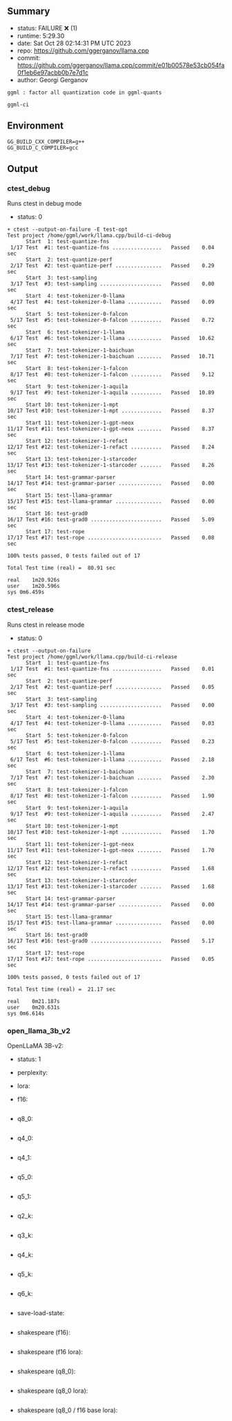 ## Summary

- status:  FAILURE ❌ (1)
- runtime: 5:29.30
- date:    Sat Oct 28 02:14:31 PM UTC 2023
- repo:    https://github.com/ggerganov/llama.cpp
- commit:  https://github.com/ggerganov/llama.cpp/commit/e01b00578e53cb054fa0f1eb6e97acbb0b7e7d1c
- author:  Georgi Gerganov
```
ggml : factor all quantization code in ggml-quants

ggml-ci
```

## Environment

```
GG_BUILD_CXX_COMPILER=g++
GG_BUILD_C_COMPILER=gcc
```

## Output

### ctest_debug

Runs ctest in debug mode
- status: 0
```
+ ctest --output-on-failure -E test-opt
Test project /home/ggml/work/llama.cpp/build-ci-debug
      Start  1: test-quantize-fns
 1/17 Test  #1: test-quantize-fns ................   Passed    0.04 sec
      Start  2: test-quantize-perf
 2/17 Test  #2: test-quantize-perf ...............   Passed    0.29 sec
      Start  3: test-sampling
 3/17 Test  #3: test-sampling ....................   Passed    0.00 sec
      Start  4: test-tokenizer-0-llama
 4/17 Test  #4: test-tokenizer-0-llama ...........   Passed    0.09 sec
      Start  5: test-tokenizer-0-falcon
 5/17 Test  #5: test-tokenizer-0-falcon ..........   Passed    0.72 sec
      Start  6: test-tokenizer-1-llama
 6/17 Test  #6: test-tokenizer-1-llama ...........   Passed   10.62 sec
      Start  7: test-tokenizer-1-baichuan
 7/17 Test  #7: test-tokenizer-1-baichuan ........   Passed   10.71 sec
      Start  8: test-tokenizer-1-falcon
 8/17 Test  #8: test-tokenizer-1-falcon ..........   Passed    9.12 sec
      Start  9: test-tokenizer-1-aquila
 9/17 Test  #9: test-tokenizer-1-aquila ..........   Passed   10.89 sec
      Start 10: test-tokenizer-1-mpt
10/17 Test #10: test-tokenizer-1-mpt .............   Passed    8.37 sec
      Start 11: test-tokenizer-1-gpt-neox
11/17 Test #11: test-tokenizer-1-gpt-neox ........   Passed    8.37 sec
      Start 12: test-tokenizer-1-refact
12/17 Test #12: test-tokenizer-1-refact ..........   Passed    8.24 sec
      Start 13: test-tokenizer-1-starcoder
13/17 Test #13: test-tokenizer-1-starcoder .......   Passed    8.26 sec
      Start 14: test-grammar-parser
14/17 Test #14: test-grammar-parser ..............   Passed    0.00 sec
      Start 15: test-llama-grammar
15/17 Test #15: test-llama-grammar ...............   Passed    0.00 sec
      Start 16: test-grad0
16/17 Test #16: test-grad0 .......................   Passed    5.09 sec
      Start 17: test-rope
17/17 Test #17: test-rope ........................   Passed    0.08 sec

100% tests passed, 0 tests failed out of 17

Total Test time (real) =  80.91 sec

real	1m20.926s
user	1m20.596s
sys	0m6.459s
```

### ctest_release

Runs ctest in release mode
- status: 0
```
+ ctest --output-on-failure
Test project /home/ggml/work/llama.cpp/build-ci-release
      Start  1: test-quantize-fns
 1/17 Test  #1: test-quantize-fns ................   Passed    0.01 sec
      Start  2: test-quantize-perf
 2/17 Test  #2: test-quantize-perf ...............   Passed    0.05 sec
      Start  3: test-sampling
 3/17 Test  #3: test-sampling ....................   Passed    0.00 sec
      Start  4: test-tokenizer-0-llama
 4/17 Test  #4: test-tokenizer-0-llama ...........   Passed    0.03 sec
      Start  5: test-tokenizer-0-falcon
 5/17 Test  #5: test-tokenizer-0-falcon ..........   Passed    0.23 sec
      Start  6: test-tokenizer-1-llama
 6/17 Test  #6: test-tokenizer-1-llama ...........   Passed    2.18 sec
      Start  7: test-tokenizer-1-baichuan
 7/17 Test  #7: test-tokenizer-1-baichuan ........   Passed    2.30 sec
      Start  8: test-tokenizer-1-falcon
 8/17 Test  #8: test-tokenizer-1-falcon ..........   Passed    1.90 sec
      Start  9: test-tokenizer-1-aquila
 9/17 Test  #9: test-tokenizer-1-aquila ..........   Passed    2.47 sec
      Start 10: test-tokenizer-1-mpt
10/17 Test #10: test-tokenizer-1-mpt .............   Passed    1.70 sec
      Start 11: test-tokenizer-1-gpt-neox
11/17 Test #11: test-tokenizer-1-gpt-neox ........   Passed    1.70 sec
      Start 12: test-tokenizer-1-refact
12/17 Test #12: test-tokenizer-1-refact ..........   Passed    1.68 sec
      Start 13: test-tokenizer-1-starcoder
13/17 Test #13: test-tokenizer-1-starcoder .......   Passed    1.68 sec
      Start 14: test-grammar-parser
14/17 Test #14: test-grammar-parser ..............   Passed    0.00 sec
      Start 15: test-llama-grammar
15/17 Test #15: test-llama-grammar ...............   Passed    0.00 sec
      Start 16: test-grad0
16/17 Test #16: test-grad0 .......................   Passed    5.17 sec
      Start 17: test-rope
17/17 Test #17: test-rope ........................   Passed    0.05 sec

100% tests passed, 0 tests failed out of 17

Total Test time (real) =  21.17 sec

real	0m21.187s
user	0m20.631s
sys	0m6.614s
```
### open_llama_3b_v2

OpenLLaMA 3B-v2:
- status: 1
- perplexity:

- lora:

- f16: 
```

```
- q8_0:
```

```
- q4_0:
```

```
- q4_1:
```

```
- q5_0:
```

```
- q5_1:
```

```
- q2_k:
```

```
- q3_k:
```

```
- q4_k:
```

```
- q5_k:
```

```
- q6_k:
```

```
- save-load-state: 
```

```
- shakespeare (f16):
```

```
- shakespeare (f16 lora):
```

```
- shakespeare (q8_0):
```

```
- shakespeare (q8_0 lora):
```

```
- shakespeare (q8_0 / f16 base lora):
```

```
